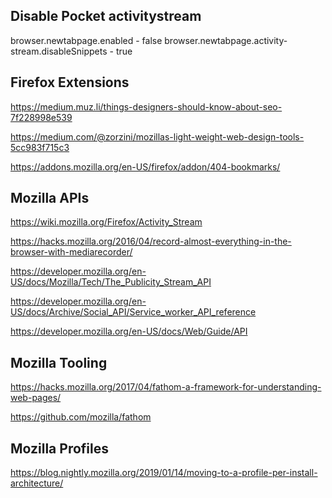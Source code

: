 ## Disable Pocket activitystream
browser.newtabpage.enabled - false
browser.newtabpage.activity-stream.disableSnippets - true


## Firefox Extensions
https://medium.muz.li/things-designers-should-know-about-seo-7f228998e539

https://medium.com/@zorzini/mozillas-light-weight-web-design-tools-5cc983f715c3

https://addons.mozilla.org/en-US/firefox/addon/404-bookmarks/

## Mozilla APIs
https://wiki.mozilla.org/Firefox/Activity_Stream

https://hacks.mozilla.org/2016/04/record-almost-everything-in-the-browser-with-mediarecorder/

https://developer.mozilla.org/en-US/docs/Mozilla/Tech/The_Publicity_Stream_API

https://developer.mozilla.org/en-US/docs/Archive/Social_API/Service_worker_API_reference

https://developer.mozilla.org/en-US/docs/Web/Guide/API

## Mozilla Tooling
https://hacks.mozilla.org/2017/04/fathom-a-framework-for-understanding-web-pages/

https://github.com/mozilla/fathom

## Mozilla Profiles
https://blog.nightly.mozilla.org/2019/01/14/moving-to-a-profile-per-install-architecture/